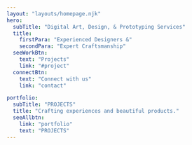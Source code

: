 ```yaml
---
layout: "layouts/homepage.njk"
hero:
  subTitle: "Digital Art, Design, & Prototyping Services"
  title:
    firstPara: "Experienced Designers &"
    secondPara: "Expert Craftsmanship"
  seeWorkBtn:
    text: "Projects"
    link: "#project"
  connectBtn: 
    text: "Connect with us"
    link: "contact"

portfolio:
  subTitle: "PROJECTS"
  title: "Crafting experiences and beautiful products."
  seeAllbtn:
    link: "portfolio"
    text: "PROJECTS"
---
```

